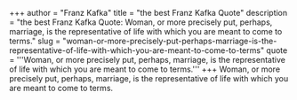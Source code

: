 +++
author = "Franz Kafka"
title = "the best Franz Kafka Quote"
description = "the best Franz Kafka Quote: Woman, or more precisely put, perhaps, marriage, is the representative of life with which you are meant to come to terms."
slug = "woman-or-more-precisely-put-perhaps-marriage-is-the-representative-of-life-with-which-you-are-meant-to-come-to-terms"
quote = '''Woman, or more precisely put, perhaps, marriage, is the representative of life with which you are meant to come to terms.'''
+++
Woman, or more precisely put, perhaps, marriage, is the representative of life with which you are meant to come to terms.
